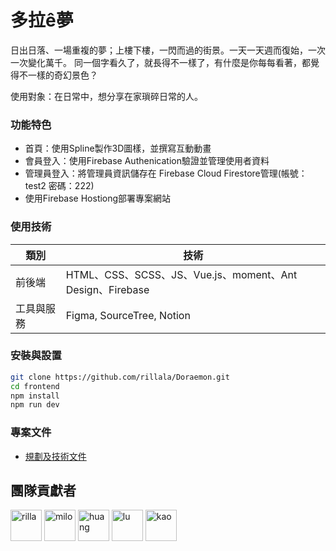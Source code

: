 # 多拉ê夢 

日出日落、一場重複的夢；上樓下樓，一閃而過的街景。一天一天週而復始，一次一次變化萬千。
同一個字看久了，就長得不一樣了，有什麼是你每每看著，都覺得不一樣的奇幻景色？

使用對象：在日常中，想分享在家瑣碎日常的人。

### 功能特色

* 首頁：使用Spline製作3D圖樣，並撰寫互動動畫
* 會員登入：使用Firebase Authenication驗證並管理使用者資料
* 管理員登入：將管理員資訊儲存在 Firebase Cloud Firestore管理(帳號：test2 密碼：222)
* 使用Firebase Hostiong部署專案網站

### 使用技術

|  類別   | 技術  |
|  ----  | ----  |
| 前後端  | HTML、CSS、SCSS、JS、Vue.js、moment、Ant Design、Firebase |
| 工具與服務 | Figma, SourceTree, Notion |

### 安裝與設置

```sh
git clone https://github.com/rillala/Doraemon.git
cd frontend
npm install
npm run dev
```

### 專案文件

* [規劃及技術文件](https://polished-sock-a71.notion.site/f6e540cd5a1b4ab28e3e1925b597c003?v=d033b93fb8c44884adb69f510a2c2fe6&pvs=4)

## 團隊貢獻者
<a href="https://github.com/rillala"><img src="https://github.com/rillala/Doraemon/assets/152141976/85a15e35-9476-4380-82b1-b2d3a3704823" alt="rilla" width="50"/></a>
<a href="https://github.com/mmmmmilo"><img src="https://github.com/rillala/Doraemon/assets/152141976/9c2f06d0-d0bd-450a-a019-176f174e73ee" alt="milo" width="50"/></a>
<a href="https://github.com/huang607"><img src="https://github.com/rillala/Doraemon/assets/152141976/d30314e1-81fb-469b-b028-9abbcb63832d" alt="huang" width="50"/></a>
<a href="https://github.com/wenchieh0119"><img src="https://github.com/rillala/Doraemon/assets/152141976/98d14db4-7c22-4a7f-8bfe-f377b2575458" alt="lu" width="50"/></a>
<a href="https://github.com/ingridkao"><img src="https://github.com/rillala/Doraemon/assets/152141976/d2e9e317-1f9f-405f-9452-148879ff3c8f" alt="kao" width="50"/></a>

